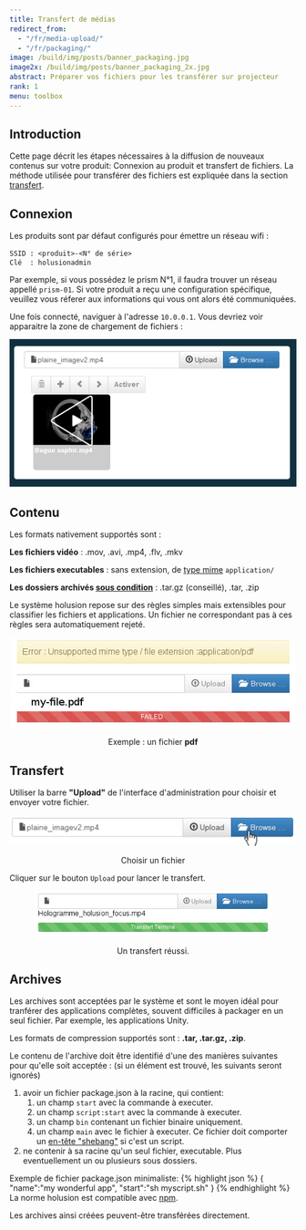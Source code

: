 ```yaml
---
title: Transfert de médias
redirect_from:
  - "/fr/media-upload/"
  - "/fr/packaging/"
image: /build/img/posts/banner_packaging.jpg
image2x: /build/img/posts/banner_packaging_2x.jpg
abstract: Préparer vos fichiers pour les transférer sur projecteur
rank: 1
menu: toolbox
---
```


## Introduction

Cette page décrit les étapes nécessaires à la diffusion de nouveaux contenus sur votre produit: Connexion au produit et transfert de fichiers.
La méthode utilisée pour transférer des fichiers est expliquée dans la section [transfert](#transfert).



## Connexion

Les produits sont par défaut configurés pour émettre un réseau wifi :

    SSID : <produit>-<N° de série>
    Clé  : holusionadmin

Par exemple, si vous possédez le prism N°1, il faudra trouver un réseau appellé `prism-01`. Si votre produit a reçu une configuration spécifique, veuillez vous réferer aux informations qui vous ont alors été communiquées.

Une fois connecté, naviguer à l'adresse `10.0.0.1`. Vous devriez voir apparaitre la zone de chargement de fichiers :
<center>
  <img alt="mime type error" class="img-responsive" src="/static/img/posts/packaging/remote_upload.png"/>
</center>

## Contenu

Les formats nativement supportés sont :

**Les fichiers vidéo** : .mov, .avi, .mp4, .flv, .mkv

**Les fichiers executables** : sans extension, de [type mime](https://fr.wikipedia.org/wiki/Type_MIME) ```application/```

**Les dossiers archivés [sous condition](#archives)** : .tar.gz (conseillé), .tar, .zip

Le système holusion repose sur des règles simples mais extensibles pour classifier les fichiers et applications. Un fichier ne correspondant pas à ces règles sera automatiquement rejeté.

<center>
  <img alt="mime type error" class="img-responsive" src="/static/img/posts/packaging/remote_error.jpg"/>
  <p>Exemple : un fichier <b>pdf</b></p>
</center>


## Transfert

Utiliser la barre **"Upload"** de l'interface d'administration pour choisir et envoyer votre fichier.
<center>
  <img alt="upload bar remote holusion" title="transfert" src="/static/img/posts/packaging/remote_browse.png"/>
  <p>Choisir un fichier</p>
</center>

Cliquer sur le bouton `Upload` pour lancer le transfert.

<center>
  <img alt="upload bar remote holusion" title="transfert" src="/static/img/posts/packaging/upload_bar.jpg"/>
  <p>Un transfert réussi.</p>
</center>

## Archives

Les archives sont acceptées par le système et sont le moyen idéal pour tranférer des applications complètes, souvent difficiles à packager en un seul fichier. Par exemple, les applications Unity.

Les formats de compression supportés sont : **.tar, .tar.gz, .zip**.

Le contenu de l'archive doit être identifié d'une des manières suivantes pour qu'elle soit acceptée :
(si un élément est trouvé, les suivants seront ignorés)

1. avoir un fichier package.json à la racine, qui contient:
    1. un champ ```start``` avec la commande à executer.
    2. un champ ```script:start``` avec la commande à executer.
    3. un champ ```bin``` contenant un fichier binaire uniquement.
    4. un champ ```main``` avec le fichier à executer. Ce fichier doit comporter un [en-tête "shebang"](https://fr.wikipedia.org/wiki/Shebang) si c'est un script.
3. ne contenir à sa racine qu'un seul fichier, executable. Plus eventuellement un ou plusieurs sous dossiers.

Exemple de fichier package.json minimaliste:
{% highlight json %}
{
  "name":"my wonderful app",
  "start":"sh myscript.sh"
}
{% endhighlight %}
La norme holusion est compatible avec [npm](http://npmjs.org).

Les archives ainsi créées peuvent-être transférées directement.
